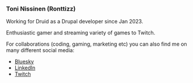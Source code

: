 ### Toni Nissinen (Ronttizz)

Working for Druid as a Drupal developer since Jan 2023.

Enthusiastic gamer and streaming variety of games to Twitch.

For collaborations (coding, gaming, marketing etc) you can also find me on many different social media:

- [Bluesky](https://bsky.app/profile/toni.bluesky.druid.fi)
- [LinkedIn](https://www.linkedin.com/in/toni-nissinen/)
- [Twitch](https://www.twitch.tv/ronttizz)
